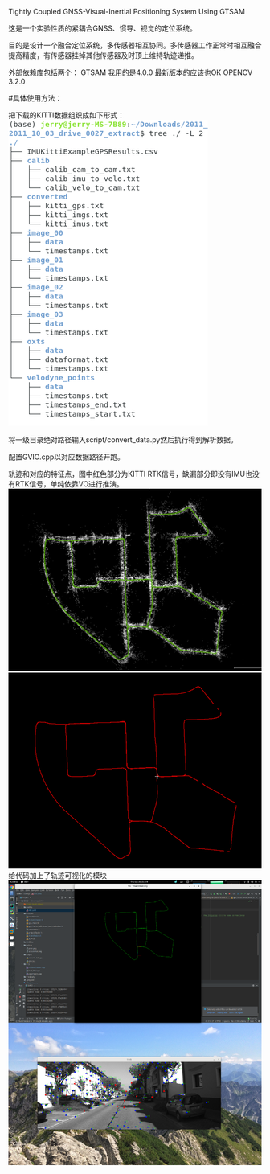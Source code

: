 Tightly Coupled GNSS-Visual-Inertial Positioning System Using GTSAM

这是一个实验性质的紧耦合GNSS、惯导、视觉的定位系统。

目的是设计一个融合定位系统，多传感器相互协同。多传感器工作正常时相互融合提高精度，有传感器挂掉其他传感器及时顶上维持轨迹递推。

外部依赖库包括两个： 
GTSAM 我用的是4.0.0 最新版本的应该也OK
OPENCV 3.2.0

#具体使用方法：

把下载的KITTI数据组织成如下形式：
![image](picture/folders.png)

将一级目录绝对路径输入script/convert_data.py然后执行得到解析数据。

配置GVIO.cpp以对应数据路径开跑。




轨迹和对应的特征点，图中红色部分为KITTI RTK信号，缺漏部分即没有IMU也没有RTK信号，单纯依靠VO进行推演。
![image](picture/pose.png)
![image](picture/RTK.png)
给代码加上了轨迹可视化的模块
![image](picture/shot.png)